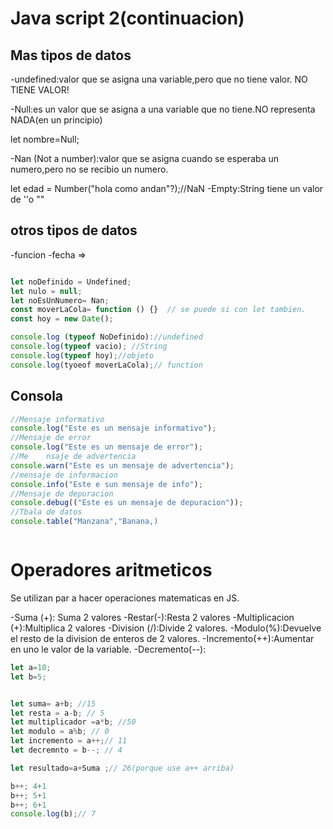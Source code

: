 # Java script 2(continuacion)

## Mas tipos de datos
-undefined:valor que se asigna una variable,pero que no tiene valor.  NO TIENE VALOR!

-Null:es un valor que se asigna a una variable que no tiene.NO representa NADA(en un principio)

let nombre=Null;

-Nan (Not a number):valor que se asigna cuando se esperaba un numero,pero no se recibio un numero.

let edad = Number("hola como andan"?);//NaN
-Empty:String tiene un valor de ''o ""
## otros tipos de datos

-funcion
-fecha => 

```js

let noDefinido = Undefined;
let nulo = null;
let noEsUnNumero= Nan;
const moverLaCola= function () {}  // se puede si con let tambien.
const hoy = new Date();

```
```js
console.log (typeof NoDefinido)://undefined
console.log(typeof vacio); //String
console.log(typeof hoy);//objeto
console.log(tyoeof moverLaCola);// function

```

## Consola 
```js
//Mensaje informativo
console.log("Este es un mensaje informativo");
//Mensaje de error
console.log("Este es un mensaje de error");
//Me    nsaje de advertencia
console.warn("Este es un mensaje de advertencia");
//mensaje de informacion
console.info("Este e sun mensaje de info");
//Mensaje de depuracion
console.debug(("Este es un mensaje de depuracion"));
//Tbala de datos
console.table("Manzana","Banana,)



```

# Operadores aritmeticos

Se utilizan par a hacer operaciones matematicas en JS.

-Suma (+): Suma 2 valores
-Restar(-):Resta 2 valores
-Multiplicacion (+):Multiplica 2 valores
-Division (/):Divide 2 valores.
-Modulo(%):Devuelve el resto de la division de enteros de 2 valores.
-Incremento(++):Aumentar en uno le valor de la variable.
-Decremento(--):


```js
let a=10;
let b=5;


let suma= a+b; //15
let resta = a-b; // 5
let multiplicador =a*b; //50
let modulo = a%b; // 0
let incremento = a++;// 11
let decremnto = b--; // 4

let resultado=a+Suma ;// 26(porque use a++ arriba)

b++; 4+1
b++; 5+1
b++; 6+1
console.log(b);// 7


